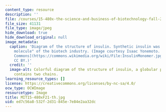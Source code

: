 ```yaml
---
content_type: resource
description: ''
file: /courses/15-480x-the-science-and-business-of-biotechnology-fall-2021/ed7c56a8532f2d31845e7e84e2aa32dc_MIT15-480xF21-th.jpg
file_size: 41131
file_type: image/jpeg
hide_download: true
hide_download_original: null
image_metadata:
  caption: 'Diagram of the structure of insulin. Synthetic insulin was the first "golden
    molecule" of the biotech industry. (Image courtesy Isaac Yonemoto. Source: [Wikimedia
    Commons](https://commons.wikimedia.org/wiki/File:InsulinMonomer.jpg). Licence:
    CC BY.)'
  credit: ''
  image-alt: Colorful diagram of the structure of insulin, a globular protein that
    contains two chains.
learning_resource_types: []
license: https://creativecommons.org/licenses/by-nc-sa/4.0/
ocw_type: OCWImage
resourcetype: Image
title: MIT15-480xF21-th.jpg
uid: ed7c56a8-532f-2d31-845e-7e84e2aa32dc
---
```

